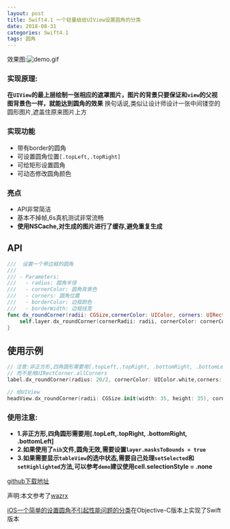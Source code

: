 ```yaml
---
layout: post
title: Swift4.1 一个轻量级给UIView设置圆角的分类
date: 2018-08-31
categories: Swift4.1
tags: 圆角 
---
```


效果图:![demo.gif](https://upload-images.jianshu.io/upload_images/987457-3a3aa0a7f10380ca.gif?imageMogr2/auto-orient/strip)

### 实现原理:

**在`UIView`的最上层绘制一张相应的遮罩图片，图片的背景只要保证和`view`的父视图背景色一样，就能达到圆角的效果**
换句话说,类似让设计师设计一张中间镂空的圆形图片,遮盖住原来图片上方

### 实现功能
- 带有border的圆角
- 可设置圆角位置`[.topLeft,.topRight]`
-  可给矩形设置圆角
-  可动态修改圆角颜色

### 亮点
- API非常简洁
-  基本不掉帧,6s真机测试非常流畅
-  **使用NSCache,对生成的图片进行了缓存,避免重复生成**

## API
```swift
///  设置一个带边框的圆角
///
/// - Parameters:
///   - radius: 圆角半径
///   - cornerColor: 圆角背景色
///   - corners: 圆角位置
///   - borderColor: 边框颜色
///   - borderWidth: 边框线宽
func dx_roundCorner(radii: CGSize,cornerColor: UIColor, corners: UIRectCorner, borderColor: UIColor, borderWidth: CGFloat)  {
    self.layer.dx_roundCorner(cornerRadii: radii, cornerColor: cornerColor, corners: corners, borderColor: borderColor, borderWidth: borderWidth)
}
```

## 使用示例
```swift
// 注意:非正方形,四角圆形需要用[.topLeft,.topRight, .bottomRight, .bottomLeft]
// 而不是用UIRectCorner.allCorners
label.dx_roundCorner(radius: 20/2, cornerColor: UIColor.white,corners: [.topLeft,.topRight, .bottomRight, .bottomLeft])

// 给UIView
headView.dx_roundCorner(radii: CGSize.init(width: 35, height: 35), cornerColor: UIColor.white, corners: .allCorners, borderColor: UIColor.red, borderWidth: 2)
```

### 使用注意:
- **1.非正方形,四角圆形需要用[.topLeft,.topRight, .bottomRight, .bottomLeft]**
- **2.如果使用了`nib`文件,圆角无效,需要设置`layer.masksToBounds = true`**
- **3.如果需要显示`tableView`的选中状态,需要自己处理`setSelected`和`setHighlighted`方法,可以参考`demo`建议使用cell.selectionStyle = .none**


[github下载地址](https://github.com/dongxiexidu/UIViewRoundCorner)

声明:本文参考了[wazrx](/u/80e096a6331e)

[iOS一个简单的设置圆角不引起性能问题的分类](https://www.jianshu.com/p/ddad9e336162)在Objective-C版本上实现了Swift版本
